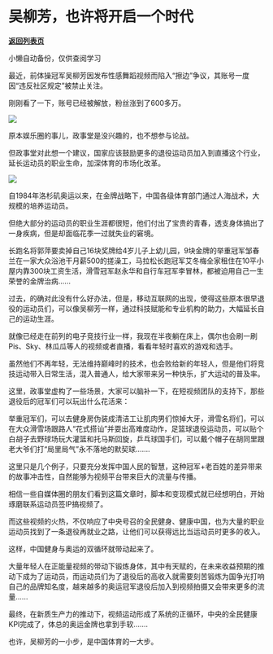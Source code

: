 # 吴柳芳，也许将开启一个时代

[**返回列表页**](/gzh/政事堂2019)

小懒自动备份，仅供查阅学习

最近，前体操冠军吴柳芳因发布性感舞蹈视频而陷入“擦边”争议，其账号一度因“违反社区规定”被禁止关注。

刚刚看了一下，账号已经被解放，粉丝涨到了600多万。  

![](https://mmbiz.qpic.cn/mmbiz_jpg/rxhS23yu8cPuYE0FoE8Ra20ntlvW0sLAnGsysKtOzLtZtj1sYiaucYfBYZu4kRquqFia7RZMs55UbbyDUsIh6b8Q/640?wx_fmt=jpeg&from;=appmsg)

原本娱乐圈的事儿，政事堂是没兴趣的，也不想参与论战。

但政事堂对此想一个建议，国家应该鼓励更多的退役运动员加入到直播这个行业，延长运动员的职业生命，加深体育的市场化改革。

![](https://mmbiz.qpic.cn/mmbiz_jpg/rxhS23yu8cPuYE0FoE8Ra20ntlvW0sLAopTrick056s7tq86DotfE9Lic0nARVLCxjwgRjvCn86p0oMwSNCBubag/640?wx_fmt=jpeg&from;=appmsg)

自1984年洛杉矶奥运以来，在金牌战略下，中国各级体育部门通过人海战术，大规模的培养运动员。

但绝大部分的运动员的职业生涯都很短，他们付出了宝贵的青春，透支身体搞出了一身疾病，但是却面临花季一过就失业的窘境。

长跑名将郭萍要卖掉自己16块奖牌给4岁儿子上幼儿园，9块金牌的举重冠军邹春兰在一家大众浴池干月薪500的搓澡工，马拉松长跑冠军艾冬梅全家租住在10平小屋内靠300块工资生活，滑雪冠军赵永华和自行车冠军李冒林，都被迫用自己一生荣誉的金牌治病......

过去，的确对此没有什么好办法，但是，移动互联网的出现，使得这些原本很早退役的运动员们，可以像吴柳芳一样，通过科技赋能和专业机构的助力，大幅延长自己的运动生涯。

就像已经走在前列的电子竞技行业一样，我现在半夜躺在床上，偶尔也会刷一刷Pis、Sky、林瓜瓜等人的视频或者直播，看看年轻时喜欢的游戏和选手。

虽然他们不再年轻，无法维持巅峰时的技术，也会败给新的年轻人，但是他们将竞技运动带入日常生活，混入普通人，给大家带来另一种快乐，扩大运动的普及率。

这里，政事堂虚构了一些场景，大家可以脑补一下，在短视频团队的支持下，那些退役后的冠军们可以玩出什么花活来：

举重冠军们，可以去健身房伪装成清洁工让肌肉男们惊掉大牙，滑雪名将们，可以在大众滑雪场跟路人“花式搭讪”并耍出高难度动作，足篮球退役运动员，可以贴个白胡子去野球场玩大灌篮和托马斯回旋，乒乓球国手们，可以戴个帽子在胡同里跟老大爷们打“局里局气”永不落地的默契球.......

这里只是几个例子，只要充分发挥中国人民的智慧，这种冠军+老百姓的差异带来的故事冲击性，自然能够为视频平台带来巨大的流量与传播。

相信一些自媒体圈的朋友们看到这篇文章时，脚本和变现模式就已经想明白，开始琢磨联系运动员签IP搞视频了。  

而这些视频的火热，不仅响应了中央号召的全民健身、健康中国，也为大量的职业运动员找到了一条退役再就业之路，让他们可以获得远比当运动员时更多的收入。

这样，中国健身与奥运的双循环就带动起来了。

大量年轻人在正能量视频的带动下锻炼身体，其中有天赋的，在未来收益预期的推动下成为了运动员，而运动员们为了退役后的高收入就需要刻苦锻炼为国争光打响自己的品牌知名度，越来越多的奥运冠军退役后加入到视频拍摄又会带来更多的流量......

最终，在新质生产力的推动下，视频运动形成了系统的正循环，中央的全民健康KPI完成了，体总的奥运金牌也拿到手软.......

也许，吴柳芳的一小步，是中国体育的一大步。

